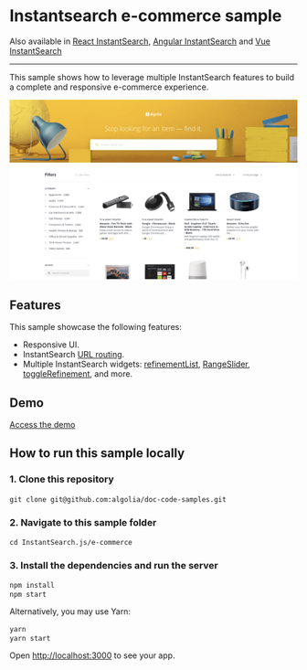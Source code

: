 # Instantsearch e-commerce sample

Also available in [React InstantSearch](../../React%20InstantSearch/e-commerce/), [Angular InstantSearch](../../Angular%20InstantSearch/e-commerce/) and [Vue InstantSearch](../../Vue%20InstantSearch/e-commerce/)

---

This sample shows how to leverage multiple InstantSearch features to build a complete and responsive e-commerce experience.

<p align="center"><img src="capture.png?raw=true" alt="A capture of the Algolia InstantSearch e-commerce demo" /></p>

## Features

This sample showcase the following features:

- Responsive UI.
- InstantSearch [URL routing](https://www.algolia.com/doc/guides/building-search-ui/going-further/routing-urls/js/).
- Multiple InstantSearch widgets: [refinementList](https://www.algolia.com/doc/api-reference/widgets/refinement-list/js/), [RangeSlider](https://www.algolia.com/doc/api-reference/widgets/range-slider/js/), [toggleRefinement](https://www.algolia.com/doc/api-reference/widgets/toggle-refinement/js/), and more. 

## Demo

[Access the demo](https://codesandbox.io/s/github/algolia/doc-code-samples/tree/master/InstantSearch.js/e-commerce)

## How to run this sample locally

### 1. Clone this repository

```
git clone git@github.com:algolia/doc-code-samples.git
```

### 2. Navigate to this sample folder

```
cd InstantSearch.js/e-commerce
```

### 3. Install the dependencies and run the server

```
npm install
npm start
```

Alternatively, you may use Yarn:

```
yarn
yarn start
```

Open <http://localhost:3000> to see your app.
